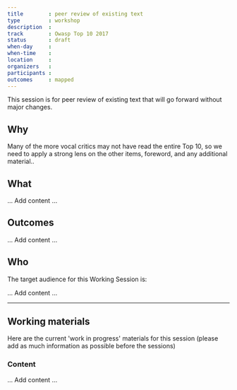 ```yaml
---
title        : peer review of existing text
type         : workshop
description  :
track        : Owasp Top 10 2017
status       : draft
when-day     :
when-time    :
location     :
organizers   :
participants :
outcomes     : mapped
---
```


This session is for peer review of existing text that will go forward without major changes.

## Why

Many of the more vocal critics may not have read the entire Top 10, so we need to apply a strong lens on the other items, foreword, and any additional material..

## What

 ... Add content ...

## Outcomes

... Add content ...

## Who

The target audience for this Working Session is:

... Add content ...

---

## Working materials

Here are the current 'work in progress' materials for this session (please add as much information as possible before the sessions)

### Content

... Add content ...
